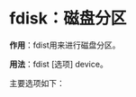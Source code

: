 fdisk：磁盘分区
==================================

**作用**：fdist用来进行磁盘分区。

**用法**：fdist [选项] device。

主要选项如下：
